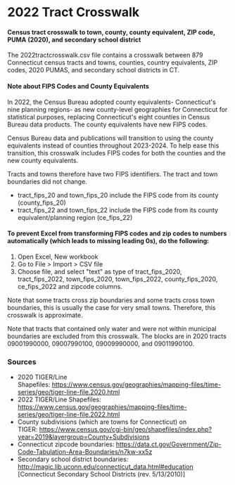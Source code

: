 # 2022 Tract Crosswalk
#### Census tract crosswalk to town, county, county equivalent, ZIP code, PUMA (2020), and secondary school district

The 2022tractcrosswalk.csv file contains a crosswalk between 879 Connecticut census tracts and towns, counties, country equivalents, ZIP codes, 2020 PUMAS, and secondary school districts in CT.


#### Note about FIPS Codes and County Equivalents

In 2022, the Census Bureau adopted county equivalents- Connecticut's nine planning regions- as new county-level geographies for Connecticut for statistical purposes, replacing Connecticut's eight counties in Census Bureau data products. The county equivalents have new FIPS codes. 

Census Bureau data and publications will transition to using the county equivalents instead of counties throughout 2023-2024. To help ease this transition, this crosswalk includes FIPS codes for both the counties and the new county equivalents. 

Tracts and towns therefore have two FIPS identifiers. The tract and town boundaries did not change.
- tract_fips_20 and town_fips_20 include the FIPS code from its county (county_fips_20)
- tract_fips_22 and town_fips_22 include the FIPS code from its county equivalent/planning region (ce_fips_22)


#### To prevent Excel from transforming FIPS codes and zip codes to numbers automatically (which leads to missing leading 0s), do the following:
1.	Open Excel, New workbook
2.	Go to File > Import > CSV file
3.	Choose file, and select "text" as type of tract_fips_2020, tract_fips_2022, town_fips_2020, town_fips_2022, county_fips_2020, ce_fips_2022 and zipcode columns.

Note that some tracts cross zip boundaries and some tracts cross town boundaries, this is usually the case for very small towns. Therefore, this crosswalk is approximate.

Note that tracts that contained only water and were not within municipal boundaries are excluded from this crosswalk. The blocks are in 2020 tracts 09001990000, 09007990100, 09009990000, and 09011990100.

### Sources

* 2020 TIGER/Line Shapefiles: https://www.census.gov/geographies/mapping-files/time-series/geo/tiger-line-file.2020.html
* 2022 TIGER/Line Shapefiles: https://www.census.gov/geographies/mapping-files/time-series/geo/tiger-line-file.2022.html
* County subdivisions (which are towns for Connecticut) on TIGER: https://www.census.gov/cgi-bin/geo/shapefiles/index.php?year=2019&layergroup=County+Subdivisions
* Connecticut zipcode boundaries: https://data.ct.gov/Government/Zip-Code-Tabulation-Area-Boundaries/n7kw-xx5z
* Secondary school district boundaries: http://magic.lib.uconn.edu/connecticut_data.html#education [Connecticut Secondary School Districts (rev. 5/13/2010)]

